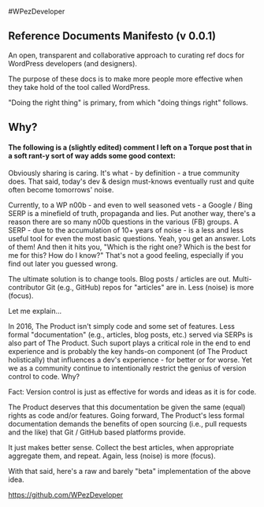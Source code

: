#WPezDeveloper

## Reference Documents Manifesto (v 0.0.1)

An open, transparent and collaborative approach to curating ref docs for WordPress developers (and designers). 

The purpose of these docs is to make more people more effective when they take hold of the tool called WordPress.

"Doing the right thing" is primary, from which "doing things right" follows. 


## Why?

#### The following is a (slightly edited) comment I left on a Torque post that in a soft rant-y sort of way adds some good context:

Obviously sharing is caring. It's what - by definition - a true community does. That said, today's dev & design must-knows eventually rust and quite often become tomorrows' noise. 

Currently, to a WP n00b - and even to well seasoned vets - a Google / Bing SERP is a minefield of truth, propaganda and lies. Put another way, there's a reason there are so many n00b questions in the various (FB) groups. A SERP - due to the accumulation of 10+ years of noise - is a less and less useful tool for even the most basic questions. Yeah, you get an answer. Lots of them! And then it hits you, "Which is the right one? Which is the best for me for this? How do I know?" That's not a good feeling, especially if you find out later you guessed wrong.

The ultimate solution is to change tools. Blog posts / articles are out. Multi-contributor Git (e.g., GitHub) repos for "articles" are in. Less (noise) is more (focus).

Let me explain...

In 2016, The Product isn't simply code and some set of features. Less formal "documentation" (e.g., articles, blog posts, etc.) served via SERPs is also part of The Product. Such suport plays a critical role in the end to end experience and is probably the key hands-on component (of The Product holistically) that influences a dev's experience - for better or for worse. Yet we as a community continue to intentionally restrict the genius of version control to code. Why? 

Fact: Version control is just as effective for words and ideas as it is for code.  

The Product deserves that this documentation be given the same (equal) rights as code and/or features. Going forward, The Product's less formal documentation demands the benefits of open sourcing (i.e., pull requests and the like) that Git / GitHub based platforms provide. 

It just makes better sense. Collect the best articles, when appropriate aggregate them, and repeat. Again, less (noise) is more (focus).

With that said, here's a raw and barely "beta" implementation of the above idea.

https://github.com/WPezDeveloper
